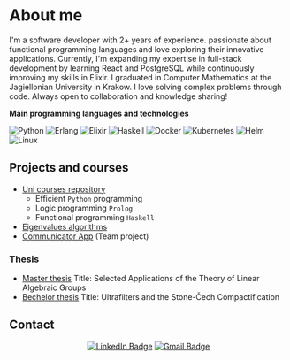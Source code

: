# About me

I'm a software developer with 2+ years of experience. passionate about functional programming languages and love exploring their innovative applications. Currently, I'm expanding my expertise in full-stack development by learning React and PostgreSQL while continuously improving my skills in Elixir. I graduated in Computer Mathematics at the Jagiellonian University in Krakow. I love solving complex problems through code. Always open to collaboration and knowledge sharing!

**Main programming languages and technologies**

![Python](https://img.shields.io/badge/-Python-000?&logo=Python)
![Erlang](https://img.shields.io/badge/-Erlang-000?&logo=Erlang)
![Elixir](https://img.shields.io/badge/-Elixir-000?&logo=Elixir)
![Haskell](https://img.shields.io/badge/-Haskell-000?&logo=Haskell)
![Docker](https://img.shields.io/badge/-Docker-000?&logo=Docker)
![Kubernetes](https://img.shields.io/badge/-Kubernetes-000?&logo=Kubernetes)
![Helm](https://img.shields.io/badge/-Helm-000?&logo=Helm)
![Linux](https://img.shields.io/badge/-Linux-000?&logo=Linux)


## Projects and courses
- [Uni courses repository](https://github.com/JustynaPorzycka/uni-courses)
	- Efficient `Python` programming
	- Logic programming `Prolog`
	- Functional programming `Haskell`
- [Eigenvalues algorithms](https://github.com/JustynaPorzycka/eigenvalue-algorithms)
- [Communicator App](https://github.com/ZbiStr/communicator) (Team project)

### Thesis
- [Master thesis](https://github.com/JustynaPorzycka/master-thesis) Title: Selected Applications of the Theory of Linear Algebraic Groups
- [Bechelor thesis](https://github.com/JustynaPorzycka/bachelor-thesis) Title: Ultrafilters and the Stone-Čech Compactification

## Contact

<div align="center">

  [![LinkedIn Badge](https://img.shields.io/badge/-JustynaPorzycka-blue?style=flat-square&logo=Linkedin&logoColor=white&link=https://www.linkedin.com/in/justyna-porzycka-04b2a81a9?lipi=urn%3Ali%3Apage%3Ad_flagship3_profile_view_base_contact_details%3B16DpVt%2BrSuCcAemSJOoE%2BA%3D%3D)](https://www.linkedin.com/in/justyna-porzycka-04b2a81a9?lipi=urn%3Ali%3Apage%3Ad_flagship3_profile_view_base_contact_details%3B16DpVt%2BrSuCcAemSJOoE%2BA%3D%3D)
  [![Gmail Badge](https://img.shields.io/badge/-jus.porzycka@gmail.com-c14438?style=flat-square&logo=Gmail&logoColor=white&link=mailto:jus.porzycka@gmail.com)](mailto:jus.porzycka@gmail.com)

</div>
<br>

